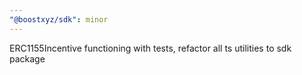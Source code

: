 ```yaml
---
"@boostxyz/sdk": minor
---
```


ERC1155Incentive functioning with tests, refactor all ts utilities to sdk package
